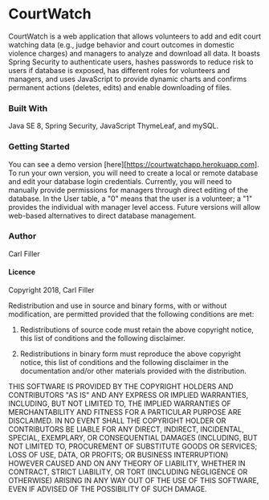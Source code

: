 # CourtWatch

CourtWatch is a web application that allows volunteers to add and edit court watching data (e.g., judge behavior and court outcomes in domestic violence charges) and managers to analyze and download all data. It boasts Spring Security to authenticate users, hashes passwords to reduce risk to users if database is exposed, has different roles for volunteers and managers, and uses JavaScript to provide dynamic charts and confirms permanent actions (deletes, edits) and enable downloading of files.

### Built With

Java SE 8, Spring Security, JavaScript ThymeLeaf, and mySQL.

### Getting Started

You can see a demo version [here][https://courtwatchapp.herokuapp.com]. To run your own version, you will need to create a local or remote database and edit your database login credentials. Currently, you will need to manually provide permissions for managers through direct editing of the database. In the User table, a "0" means that the user is a volunteer; a "1" provides the individual with manager level access. Future versions will allow web-based alternatives to direct database management.

### Author

Carl Filler

#### Licence

Copyright 2018, Carl Filler

Redistribution and use in source and binary forms, with or without modification, are permitted provided that the following conditions are met:

1. Redistributions of source code must retain the above copyright notice, this list of conditions and the following disclaimer.

2. Redistributions in binary form must reproduce the above copyright notice, this list of conditions and the following disclaimer in the documentation and/or other materials provided with the distribution.

THIS SOFTWARE IS PROVIDED BY THE COPYRIGHT HOLDERS AND CONTRIBUTORS "AS IS" AND ANY EXPRESS OR IMPLIED WARRANTIES, INCLUDING, BUT NOT LIMITED TO, THE IMPLIED WARRANTIES OF MERCHANTABILITY AND FITNESS FOR A PARTICULAR PURPOSE ARE DISCLAIMED. IN NO EVENT SHALL THE COPYRIGHT HOLDER OR CONTRIBUTORS BE LIABLE FOR ANY DIRECT, INDIRECT, INCIDENTAL, SPECIAL, EXEMPLARY, OR CONSEQUENTIAL DAMAGES (INCLUDING, BUT NOT LIMITED TO, PROCUREMENT OF SUBSTITUTE GOODS OR SERVICES; LOSS OF USE, DATA, OR PROFITS; OR BUSINESS INTERRUPTION) HOWEVER CAUSED AND ON ANY THEORY OF LIABILITY, WHETHER IN CONTRACT, STRICT LIABILITY, OR TORT (INCLUDING NEGLIGENCE OR OTHERWISE) ARISING IN ANY WAY OUT OF THE USE OF THIS SOFTWARE, EVEN IF ADVISED OF THE POSSIBILITY OF SUCH DAMAGE.
